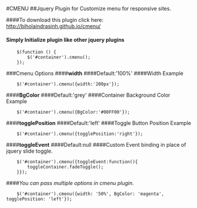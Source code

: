 #CMENU
##Jquery Plugin for Customize menu for responsive sites.

####To download this plugin click here: http://biholaindrasinh.github.io/cmenu/

#### Simply Initialize plugin like other jquery plugins

```
    $(function () {
        $('#container').cmenu();
    });
```
###Cmenu Options
####**width**
####Default:'100%'
####Width Example
```
    $('#container').cmenu({width:'200px'});
```
####**BgColor**
####Default:'grey'
####Container Background Color Example
```
    $('#container').cmenu({BgColor:'#00FF00'});
```
####**togglePosition**
####Default:'left'
####Toggle Button Position Example
```
    $('#container').cmenu({togglePosition:'right'});
```
####**toggleEvent**
####Default:null
####Custom Event binding in place of jquery slide toggle.
```
    $('#container').cmenu({toggleEvent:function(){
        toggleContainer.fadeToggle();
    }});
```
####*You can pass multiple options in cmenu plugin.*
```
    $('#container').cmenu({width: '50%', BgColor: 'magenta', togglePosition: 'left'});
```